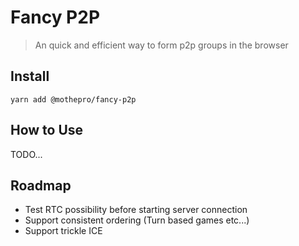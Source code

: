# Fancy P2P

> An quick and efficient way to form p2p groups in the browser

## Install

`yarn add @mothepro/fancy-p2p`

## How to Use

TODO...

## Roadmap

+ Test RTC possibility before starting server connection
+ Support consistent ordering (Turn based games etc...)
+ Support trickle ICE
